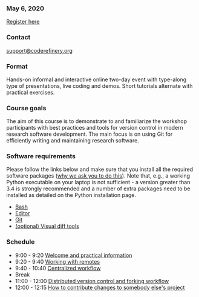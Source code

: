 

### May 6, 2020

<a class="btn btn-success" href="https://indico.neic.no/event/138/" data-mode="1" target="_blank">Register here</a>

### Contact

support@coderefinery.org


### Format

Hands-on informal and interactive online two-day event with type-along type of
presentations, live coding and demos. Short tutorials alternate with practical
exercises.


### Course goals

The aim of this course is to demonstrate to and familiarize the workshop
participants with best practices and tools for version control in modern
research software development. The main focus is on using Git for efficiently
writing and maintaining research software.


### **Software requirements**

Please follow the links below and make sure that you install all the required software packages
([why we ask you to do this](https://coderefinery.github.io/installation/#why-are-we-asking-participants-to-install-software)).
Note that, e.g., a working Python executable on your laptop is not sufficient -
a version greater than 3.4 is strongly recommended and a number of extra
packages need to be installed as detailed on the Python installation page.

- [Bash](https://coderefinery.github.io/installation/bash/)
- [Editor](https://coderefinery.github.io/installation/editors/)
- [Git](https://coderefinery.github.io/installation/git/)
- [(optional) Visual diff tools](https://coderefinery.github.io/installation/difftools/)


### Schedule

- 9:00 - 9:20
  [Welcome and practical information](https://github.com/coderefinery/workshop-intro/blob/master/README.md)
- 9:20 - 9:40
  [Working with remotes](https://coderefinery.github.io/git-collaborative/01-remotes/)
- 9:40 - 10:40
  [Centralized workflow](https://coderefinery.github.io/git-collaborative/02-centralized/)
- Break
- 11:00 - 12:00
  [Distributed version control and forking workflow](https://coderefinery.github.io/git-collaborative/03-distributed/)
- 12:00 - 12:15
  [How to contribute changes to somebody else's project](https://coderefinery.github.io/git-collaborative/04-contributing/)
